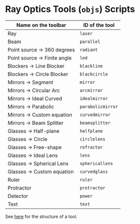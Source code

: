 # Ray Optics Tools (`objs`) Scripts

| Name on the toolbar | ID of the tool |
| --- | --- |
| Ray | `laser` |
| Beam | `parallel` |
| Point source -> 360 degrees | `radiant` |
| Point source -> Finite angle | `led` |
| Blockers -> Line Blocker | `blackline` |
| Blockers -> Circle Blocker | `blackcircle` |
| Mirrors -> Segment | `mirror` |
| Mirrors -> Circular Arc | `arcmirror` |
| Mirrors -> Ideal Curved | `idealmirror` |
| Mirrors -> Parabolic | `parabolicmirror` |
| Mirrors -> Custom equation | `curvedmirror` |
| Mirrors -> Beam Splitter | `beamsplitter` |
| Glasses -> Half-plane | `halfplane` |
| Glasses -> Circle | `circlelens` |
| Glasses -> Free-shape | `refractor` |
| Glasses -> Ideal Lens | `lens` |
| Glasses -> Spherical Lens | `sphericallens` |
| Glasses -> Custom equation | `curvedglass` |
| Ruler | `ruler` |
| Protractor | `protractor` |
| Detector | `power` |
| Text | `text` |

See [here](https://github.com/ricktu288/ray-optics/wiki/The-structure-of-a-tool-(obj)) for the structure of a tool.
